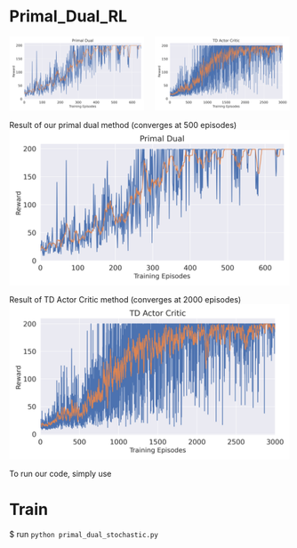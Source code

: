 # Primal_Dual_RL


<div style="display: flex;">
  <div style="flex: 50%; padding-right: 10px;">
    <img src="plotting/p_d_stochastic.png" alt="Plot 1">
  </div>
  <div style="flex: 50%; padding-left: 10px;">
    <img src="plotting/Actor_Critic.png" alt="Plot 2">
  </div>
</div>

Result of our primal dual method (converges at 500 episodes)
![main figure](plotting/p_d_stochastic.png)

Result of TD Actor Critic method (converges at 2000 episodes)
![main figure](plotting/Actor_Critic.png)

To run our code, simply use 
# Train
$ run `python primal_dual_stochastic.py` 

